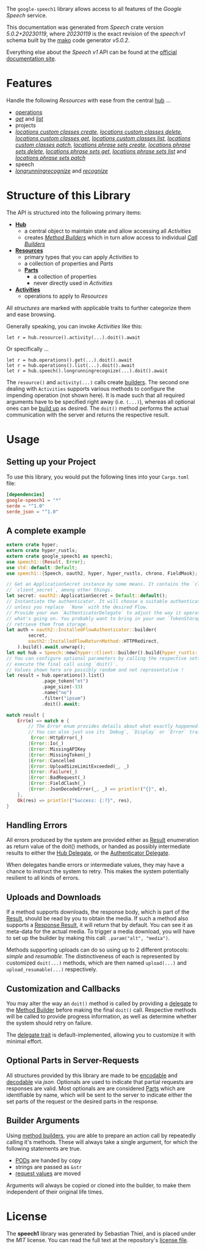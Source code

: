 <!---
DO NOT EDIT !
This file was generated automatically from 'src/generator/templates/api/README.md.mako'
DO NOT EDIT !
-->
The `google-speech1` library allows access to all features of the *Google Speech* service.

This documentation was generated from *Speech* crate version *5.0.2+20230119*, where *20230119* is the exact revision of the *speech:v1* schema built by the [mako](http://www.makotemplates.org/) code generator *v5.0.2*.

Everything else about the *Speech* *v1* API can be found at the
[official documentation site](https://cloud.google.com/speech-to-text/docs/quickstart-protocol).
# Features

Handle the following *Resources* with ease from the central [hub](https://docs.rs/google-speech1/5.0.2+20230119/google_speech1/Speech) ... 

* [operations](https://docs.rs/google-speech1/5.0.2+20230119/google_speech1/api::Operation)
 * [*get*](https://docs.rs/google-speech1/5.0.2+20230119/google_speech1/api::OperationGetCall) and [*list*](https://docs.rs/google-speech1/5.0.2+20230119/google_speech1/api::OperationListCall)
* projects
 * [*locations custom classes create*](https://docs.rs/google-speech1/5.0.2+20230119/google_speech1/api::ProjectLocationCustomClassCreateCall), [*locations custom classes delete*](https://docs.rs/google-speech1/5.0.2+20230119/google_speech1/api::ProjectLocationCustomClassDeleteCall), [*locations custom classes get*](https://docs.rs/google-speech1/5.0.2+20230119/google_speech1/api::ProjectLocationCustomClassGetCall), [*locations custom classes list*](https://docs.rs/google-speech1/5.0.2+20230119/google_speech1/api::ProjectLocationCustomClassListCall), [*locations custom classes patch*](https://docs.rs/google-speech1/5.0.2+20230119/google_speech1/api::ProjectLocationCustomClassPatchCall), [*locations phrase sets create*](https://docs.rs/google-speech1/5.0.2+20230119/google_speech1/api::ProjectLocationPhraseSetCreateCall), [*locations phrase sets delete*](https://docs.rs/google-speech1/5.0.2+20230119/google_speech1/api::ProjectLocationPhraseSetDeleteCall), [*locations phrase sets get*](https://docs.rs/google-speech1/5.0.2+20230119/google_speech1/api::ProjectLocationPhraseSetGetCall), [*locations phrase sets list*](https://docs.rs/google-speech1/5.0.2+20230119/google_speech1/api::ProjectLocationPhraseSetListCall) and [*locations phrase sets patch*](https://docs.rs/google-speech1/5.0.2+20230119/google_speech1/api::ProjectLocationPhraseSetPatchCall)
* speech
 * [*longrunningrecognize*](https://docs.rs/google-speech1/5.0.2+20230119/google_speech1/api::SpeechLongrunningrecognizeCall) and [*recognize*](https://docs.rs/google-speech1/5.0.2+20230119/google_speech1/api::SpeechRecognizeCall)




# Structure of this Library

The API is structured into the following primary items:

* **[Hub](https://docs.rs/google-speech1/5.0.2+20230119/google_speech1/Speech)**
    * a central object to maintain state and allow accessing all *Activities*
    * creates [*Method Builders*](https://docs.rs/google-speech1/5.0.2+20230119/google_speech1/client::MethodsBuilder) which in turn
      allow access to individual [*Call Builders*](https://docs.rs/google-speech1/5.0.2+20230119/google_speech1/client::CallBuilder)
* **[Resources](https://docs.rs/google-speech1/5.0.2+20230119/google_speech1/client::Resource)**
    * primary types that you can apply *Activities* to
    * a collection of properties and *Parts*
    * **[Parts](https://docs.rs/google-speech1/5.0.2+20230119/google_speech1/client::Part)**
        * a collection of properties
        * never directly used in *Activities*
* **[Activities](https://docs.rs/google-speech1/5.0.2+20230119/google_speech1/client::CallBuilder)**
    * operations to apply to *Resources*

All *structures* are marked with applicable traits to further categorize them and ease browsing.

Generally speaking, you can invoke *Activities* like this:

```Rust,ignore
let r = hub.resource().activity(...).doit().await
```

Or specifically ...

```ignore
let r = hub.operations().get(...).doit().await
let r = hub.operations().list(...).doit().await
let r = hub.speech().longrunningrecognize(...).doit().await
```

The `resource()` and `activity(...)` calls create [builders][builder-pattern]. The second one dealing with `Activities` 
supports various methods to configure the impending operation (not shown here). It is made such that all required arguments have to be 
specified right away (i.e. `(...)`), whereas all optional ones can be [build up][builder-pattern] as desired.
The `doit()` method performs the actual communication with the server and returns the respective result.

# Usage

## Setting up your Project

To use this library, you would put the following lines into your `Cargo.toml` file:

```toml
[dependencies]
google-speech1 = "*"
serde = "^1.0"
serde_json = "^1.0"
```

## A complete example

```Rust
extern crate hyper;
extern crate hyper_rustls;
extern crate google_speech1 as speech1;
use speech1::{Result, Error};
use std::default::Default;
use speech1::{Speech, oauth2, hyper, hyper_rustls, chrono, FieldMask};

// Get an ApplicationSecret instance by some means. It contains the `client_id` and 
// `client_secret`, among other things.
let secret: oauth2::ApplicationSecret = Default::default();
// Instantiate the authenticator. It will choose a suitable authentication flow for you, 
// unless you replace  `None` with the desired Flow.
// Provide your own `AuthenticatorDelegate` to adjust the way it operates and get feedback about 
// what's going on. You probably want to bring in your own `TokenStorage` to persist tokens and
// retrieve them from storage.
let auth = oauth2::InstalledFlowAuthenticator::builder(
        secret,
        oauth2::InstalledFlowReturnMethod::HTTPRedirect,
    ).build().await.unwrap();
let mut hub = Speech::new(hyper::Client::builder().build(hyper_rustls::HttpsConnectorBuilder::new().with_native_roots().https_or_http().enable_http1().enable_http2().build()), auth);
// You can configure optional parameters by calling the respective setters at will, and
// execute the final call using `doit()`.
// Values shown here are possibly random and not representative !
let result = hub.operations().list()
             .page_token("et")
             .page_size(-33)
             .name("no")
             .filter("ipsum")
             .doit().await;

match result {
    Err(e) => match e {
        // The Error enum provides details about what exactly happened.
        // You can also just use its `Debug`, `Display` or `Error` traits
         Error::HttpError(_)
        |Error::Io(_)
        |Error::MissingAPIKey
        |Error::MissingToken(_)
        |Error::Cancelled
        |Error::UploadSizeLimitExceeded(_, _)
        |Error::Failure(_)
        |Error::BadRequest(_)
        |Error::FieldClash(_)
        |Error::JsonDecodeError(_, _) => println!("{}", e),
    },
    Ok(res) => println!("Success: {:?}", res),
}

```
## Handling Errors

All errors produced by the system are provided either as [Result](https://docs.rs/google-speech1/5.0.2+20230119/google_speech1/client::Result) enumeration as return value of
the doit() methods, or handed as possibly intermediate results to either the 
[Hub Delegate](https://docs.rs/google-speech1/5.0.2+20230119/google_speech1/client::Delegate), or the [Authenticator Delegate](https://docs.rs/yup-oauth2/*/yup_oauth2/trait.AuthenticatorDelegate.html).

When delegates handle errors or intermediate values, they may have a chance to instruct the system to retry. This 
makes the system potentially resilient to all kinds of errors.

## Uploads and Downloads
If a method supports downloads, the response body, which is part of the [Result](https://docs.rs/google-speech1/5.0.2+20230119/google_speech1/client::Result), should be
read by you to obtain the media.
If such a method also supports a [Response Result](https://docs.rs/google-speech1/5.0.2+20230119/google_speech1/client::ResponseResult), it will return that by default.
You can see it as meta-data for the actual media. To trigger a media download, you will have to set up the builder by making
this call: `.param("alt", "media")`.

Methods supporting uploads can do so using up to 2 different protocols: 
*simple* and *resumable*. The distinctiveness of each is represented by customized 
`doit(...)` methods, which are then named `upload(...)` and `upload_resumable(...)` respectively.

## Customization and Callbacks

You may alter the way an `doit()` method is called by providing a [delegate](https://docs.rs/google-speech1/5.0.2+20230119/google_speech1/client::Delegate) to the 
[Method Builder](https://docs.rs/google-speech1/5.0.2+20230119/google_speech1/client::CallBuilder) before making the final `doit()` call. 
Respective methods will be called to provide progress information, as well as determine whether the system should 
retry on failure.

The [delegate trait](https://docs.rs/google-speech1/5.0.2+20230119/google_speech1/client::Delegate) is default-implemented, allowing you to customize it with minimal effort.

## Optional Parts in Server-Requests

All structures provided by this library are made to be [encodable](https://docs.rs/google-speech1/5.0.2+20230119/google_speech1/client::RequestValue) and 
[decodable](https://docs.rs/google-speech1/5.0.2+20230119/google_speech1/client::ResponseResult) via *json*. Optionals are used to indicate that partial requests are responses 
are valid.
Most optionals are are considered [Parts](https://docs.rs/google-speech1/5.0.2+20230119/google_speech1/client::Part) which are identifiable by name, which will be sent to 
the server to indicate either the set parts of the request or the desired parts in the response.

## Builder Arguments

Using [method builders](https://docs.rs/google-speech1/5.0.2+20230119/google_speech1/client::CallBuilder), you are able to prepare an action call by repeatedly calling it's methods.
These will always take a single argument, for which the following statements are true.

* [PODs][wiki-pod] are handed by copy
* strings are passed as `&str`
* [request values](https://docs.rs/google-speech1/5.0.2+20230119/google_speech1/client::RequestValue) are moved

Arguments will always be copied or cloned into the builder, to make them independent of their original life times.

[wiki-pod]: http://en.wikipedia.org/wiki/Plain_old_data_structure
[builder-pattern]: http://en.wikipedia.org/wiki/Builder_pattern
[google-go-api]: https://github.com/google/google-api-go-client

# License
The **speech1** library was generated by Sebastian Thiel, and is placed 
under the *MIT* license.
You can read the full text at the repository's [license file][repo-license].

[repo-license]: https://github.com/Byron/google-apis-rsblob/main/LICENSE.md


